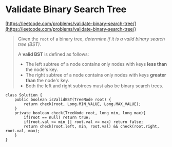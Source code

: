 # Validate Binary Search Tree

[https://leetcode.com/problems/validate-binary-search-tree/](https://leetcode.com/problems/validate-binary-search-tree/)

> Given the `root` of a binary tree, _determine if it is a valid binary search tree (BST)_.
>
> A **valid BST** is defined as follows:
>
> * The left subtree of a node contains only nodes with keys **less than** the node's key.
> * The right subtree of a node contains only nodes with keys **greater than** the node's key.
> * Both the left and right subtrees must also be binary search trees.

```
class Solution {
    public boolean isValidBST(TreeNode root) {
        return check(root, Long.MIN_VALUE, Long.MAX_VALUE);
    }
    private boolean check(TreeNode root, long min, long max){
        if(root == null) return true;
        if(root.val <= min || root.val >= max) return false;
        return check(root.left, min, root.val) && check(root.right, root.val, max);
    }
}
```
